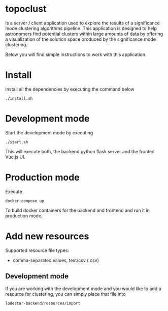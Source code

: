 # topoclust
Is a server / client application used to explore the results of a significance mode clustering algorithms pipeline.
This application is designed to help astronomers find potential clusters within large amounts of data by offering a visualization of the solution space produced by the significance mode clustering.

Below you will find simple instructions to work with this application.

# Install

Install all the dependencies by executing the command below

```shell
./install.sh
```

# Development mode

Start the development mode by executing

```shell
./start.sh
```

This will execute both, the backend python flask server and the fronted Vue.js UI.

# Production mode

Execute 

```shell
docker-compose up
```

To build docker containers for the backend and frontend and run it in production mode.


# Add new resources
Supported resource file types:
- comma-separated values, text/csv (.csv)

## Development mode
If you are working with the development mode and you would like to add a resource for clustering, you can simply place that file into
```shell
lodestar-backend/resources/import
```
